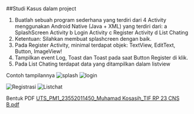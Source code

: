 ##Studi Kasus dalam project
1.	Buatlah sebuah program sederhana yang terdiri dari 4 Activity menggunakan Android Native (Java + XML) yang terdiri dari:
a	SplashScreen Activity
b	Login Activity
c	Register Activity
d	List Chating
2.	Ketentuan: Silahkan membuat splashcreen dengan baik.
3.	Pada Register Activity, minimal terdapat objek: TextView, EditText, Button, ImageView!
4.	Tampilkan event Log, Toast dan Toast pada saat Button Register di klik.
5.	Pada List Chating terdapat data yang ditampilkan dalam listview

Contoh tampilannya
![splash](https://github.com/user-attachments/assets/f53aa5f2-ab15-4def-8be8-473d2b1ba398)   ![login](https://github.com/user-attachments/assets/8b145c40-ae6c-4ed4-bda7-8321227e797c)

![Registrasi](https://github.com/user-attachments/assets/7beb70dd-a7b9-4d9a-ab62-a8b96f380d61)  ![Listchat](https://github.com/user-attachments/assets/4267985a-c37e-4a66-a77d-220925c85f26)


Bentuk PDF
[UTS_PM1_23552011450_Muhamad Kosasih_TIF RP 23 CNS B.pdf](https://github.com/user-attachments/files/20052398/UTS_PM1_23552011450_Muhamad.Kosasih_TIF.RP.23.CNS.B.pdf)
